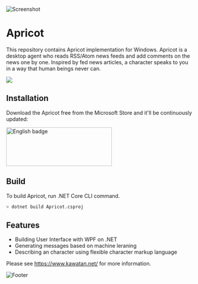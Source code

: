 ![Screenshot](https://user-images.githubusercontent.com/246691/40046950-1da37be0-5869-11e8-97cb-3e0de44c36e9.png "Screenshot")

# Apricot

This repository contains Apricot implementation for Windows. Apricot is a desktop agent who reads RSS/Atom news feeds and add comments on the news one by one.
Inspired by fed news articles, a character speaks to you in a way that human beings never can.

![](https://github.com/milchchan/Apricot/workflows/.NET/badge.svg)

## Installation

Download the Apricot free from the Microsoft Store and it'll be continuously updated:

<a href='//www.microsoft.com/store/apps/9WZDNCRDT09Q?cid=storebadge&ocid=badge'><img src='https://user-images.githubusercontent.com/246691/96752052-ea695e80-1408-11eb-9c73-0b00d96eb9ac.png' alt='English badge' width='284px' height='104px' style='width: 284px; height: 104px;'/></a>

### 

## Build

To build Apricot, run .NET Core CLI command.

```sh
> dotnet build Apricot.csproj
```

## Features

* Building User Interface with WPF on .NET
* Generating messages based on machine leraning
* Describing an character using flexible character markup language

Please see https://www.kawatan.net/ for more information.

![Footer](https://user-images.githubusercontent.com/246691/73124056-fb03ba00-3fd9-11ea-9483-edca9ed336cc.png)

